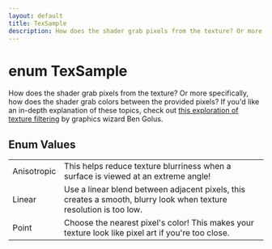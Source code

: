 ```yaml
---
layout: default
title: TexSample
description: How does the shader grab pixels from the texture? Or more specifically, how does the shader grab colors between the provided pixels? If you'd like an in-depth explanation of these topics, check out [this exploration of texture filtering](https.//medium.com/@bgolus/sharper-mipmapping-using-shader-based-supersampling-ed7aadb47bec) by graphics wizard Ben Golus.
---
```

# enum TexSample

How does the shader grab pixels from the texture? Or more
specifically, how does the shader grab colors between the provided
pixels? If you'd like an in-depth explanation of these topics, check
out [this exploration of texture filtering](https://medium.com/@bgolus/sharper-mipmapping-using-shader-based-supersampling-ed7aadb47bec)
by graphics wizard Ben Golus.




## Enum Values

|  |  |
|--|--|
|Anisotropic|This helps reduce texture blurriness when a surface is viewed at an extreme angle!|
|Linear|Use a linear blend between adjacent pixels, this creates a smooth, blurry look when texture resolution is too low.|
|Point|Choose the nearest pixel's color! This makes your texture look like pixel art if you're too close.|


